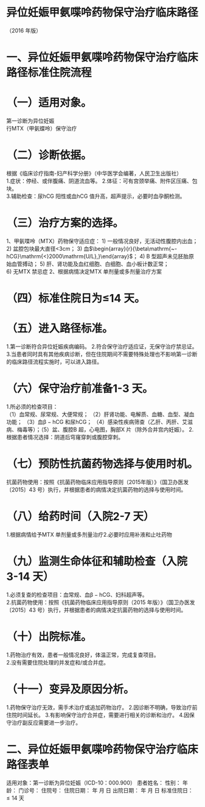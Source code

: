# 异位妊娠甲氨喋呤药物保守治疗临床路径  
（2016 年版）  
# 一、异位妊娠甲氨喋呤药物保守治疗临床路径标准住院流程  
# （一）适用对象。  
第一诊断为异位妊娠  
行MTX（甲氨蝶呤）保守治疗  
# （二）诊断依据。  
根据《临床诊疗指南-妇产科学分册》（中华医学会编著，人民卫生出版社）  
1.症状：停经、或伴腹痛、阴道流血等。 2.体征：可有宫颈举痛、附件区压痛、包块。  
3.辅助检查：尿hCG 阳性或血hCG 值升高，超声提示，必要时血孕酮检测。  
# （三）治疗方案的选择。  
1、甲氨喋呤（MTX）药物保守适应症： 1) 一般情况良好，无活动性腹腔内出血； 2) 盆腔包块最大直径<3cm； 3) 血$\begin{array}{r}{\beta\mathrm{~-hCG}\mathrm{<}2000\mathrm{U/L},}\end{array}$； 4) B 型超声未见胚胎原始血管搏动； 5) 肝、肾功能及血红细胞、白细胞、血小板计数正常；  
6) 无MTX 禁忌症 2、根据病情决定MTX 单剂量或多剂量治疗方案  
# （四）标准住院日为≤14 天。  
# （五）进入路径标准。  
1.第一诊断符合异位妊娠疾病编码。 2.符合保守治疗适应证，无保守治疗禁忌证。  
3.当患者同时具有其他疾病诊断，但在住院期间不需要特殊处理也不影响第一诊断的临床路径流程实施时，可以进入路径。  
# （六）保守治疗前准备1-3 天。  
1.所必须的检查项目：  
（1）血常规、尿常规、大便常规； （2）肝肾功能、电解质、血糖、血型、凝血功能； （3）血$\upbeta-\mathrm{hCG}$ 和尿hCG； （4）感染性疾病筛查（乙肝、丙肝、艾滋病、梅毒等）；（5）盆、腹腔B 超，心电图，胸部X 片（除外合并宫内妊娠）。 2.根据患者情况选择：阴道后穹窿穿刺或腹腔穿刺。  
# （七）预防性抗菌药物选择与使用时机。  
抗菌药物使用：按照《抗菌药物临床应用指导原则（2015年版）》（国卫办医发〔2015〕43 号）执行，并根据患者的病情决定抗菌药物的选择与使用时间。  
# （八）给药时间（入院2-7 天）  
1.根据病情给予MTX 单剂量或多剂量治疗2.必要时应用补液和止吐药物  
# （九）监测生命体征和辅助检查（入院3-14 天）  
1.必须复查的检查项目：血常规、血$\upbeta-\mathrm{hCG}$、妇科超声等。  
2.抗菌药物使用：按照《抗菌药物临床应用指导原则（2015 年版）》（国卫办医发〔2015〕43 号）执行，并根据患者的病情决定抗菌药物的选择与使用时间。  
# （十）出院标准。  
1.药物治疗有效，患者一般情况良好，体温正常，完成复查项目。  
2.没有需要住院处理的并发症和/或合并症。  
# （十一）变异及原因分析。  
1.药物保守治疗无效，需手术治疗或追加药物治疗。 2.因诊断不明确，导致治疗前住院时间延长。 3.有影响保守治疗合并症，需要进行相关的诊断和治疗。 4.因保守治疗副反应需要进一步治疗。  
# 二、异位妊娠甲氨喋呤药物保守治疗临床路径表单  
适用对象：第一诊断为异位妊娠（ICD-10：000.900） 患者姓名：           性别：    年龄：    门诊号：       住院号：       住院日期：   年  月  日    出院日期：   年  月   日     标准住院日：${\leqslant}14$ 天  
